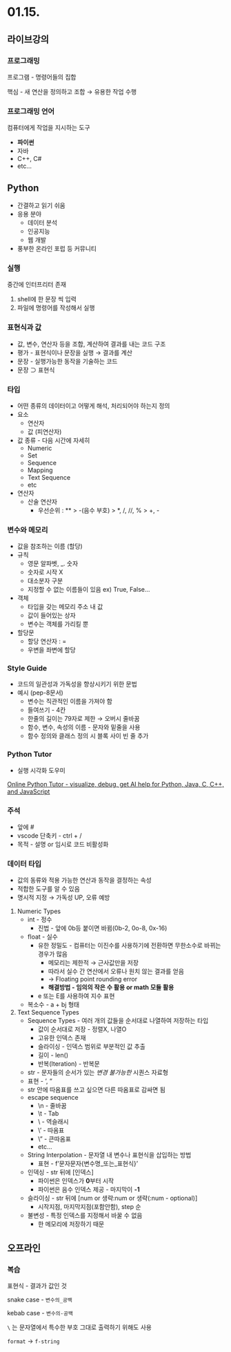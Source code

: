 # 01.15.

## 라이브강의

### 프로그래밍

프로그램 - 명령어들의 집합

핵심 - 새 연산을 정의하고 조합 → 유용한 작업 수행

### 프로그래밍 언어

컴퓨터에게 작업을 지시하는 도구

- **파이썬**
- 자바
- C++,  C#
- etc…

## Python

- 간결하고 읽기 쉬움
- 응용 분야
    - 데이터 분석
    - 인공지능
    - 웹 개발
- 풍부한 온라인 포럽 등 커뮤니티

### 실행

중간에 인터프리터 존재

1. shell에 한 문장 씩 입력
2. 파일에 명령어를 작성해서 실행

### 표현식과 값

- 값, 변수, 연산자 등을 조합, 계산하여 결과를 내는 코드 구조
- 평가 - 표현식이나 문장을 실행 → 결과를 계산
- 문장 - 실행가능한 동작을 기술하는 코드
- 문장 ⊃ 표현식

### 타입

- 어떤 종류의 데이터이고 어떻게 해석, 처리되어야 하는지 정의
- 요소
    - 연산자
    - 값 (피연산자)
- 값 종류 - 다음 시간에 자세히
    - Numeric
    - Set
    - Sequence
    - Mapping
    - Text Sequence
    - etc
- 연산자
    - 산술 연산자
        - 우선순위 : ** > -(음수 부호) > *, /, //, % > +, -

### 변수와 메모리

- 값을 참조하는 이름 (할당)
- 규칙
    - 영문 알파벳, _. 숫자
    - 숫자로 시작 X
    - 대소분자 구분
    - 지정할 수 없는 이름들이 있음 ex) True, False…
- 객체
    - 타입을 갖는 메모리 주소 내 값
    - 값이 들어있는 상자
    - 변수는 객체를 가리킬 뿐
- 할당문
    - 할당 연산자 : =
    - 우변을 좌변에 할당

### Style Guide

- 코드의 일관성과 가독성을 향상시키기 위한 문법
- 예시 (pep-8문서)
    - 변수는 직관적인 이름을 가져야 함
    - 들여쓰기 - 4칸
    - 한줄의 길이는 79자로 제한 → 오버시 줄바꿈
    - 함수, 변수, 속성의 이름 - 문자와 밑줄을 사용
    - 함수 정의와 클래스 정의 시 블록 사이 빈 줄 추가

### Python Tutor

- 실행 시각화 도우미

[Online Python Tutor - visualize, debug, get AI help for Python, Java, C, C++, and JavaScript](https://pythontutor.com/)

### 주석

- 앞에 #
- vscode 단축키 - ctrl + /
- 목적 - 설명 or 임시로 코드 비활성화

### 데이터 타입

- 값의 동류와 적용 가능한 연산과 동작을 결정하는 속성
- 적합한 도구를 알 수 있음
- 명시적 지정 → 가독성 UP, 오류 예방
1. Numeric Types
    - int - 정수
        - 진법 - 앞에 0b등 붙이면 바뀜(0b-2, 0o-8, 0x-16)
    - float - 실수
        - 유한 정밀도 - 컴퓨터는 이진수를 사용하기에 전환하면 무한소수로 바뀌는 경우가 많음
            - 메모리는 제한적 → 근사값만을 저장
            - 따라서 실수 간 연산에서 오류나 원치 않는 결과를 얻음
            - → Floating point rounding error
            - **해결방법 - 임의의 작은 수 활용 or math 모듈 활용**
        - e 또는 E를 사용하여 지수 표현
    - 복소수 - a + bj 형태
2. Text Sequence Types
    - Sequence Types - 여러 개의 값들을 순서대로 나열하여 저장하는 타입
        - 값이 순서대로 저장 - 정렬X, 나열O
        - 고유한 인덱스 존재
        - 슬라이싱 - 인덱스 범위로 부분적인 값 추출
        - 길이 - len()
        - 반복(Iteration) - 반복문
    - str - 문자들의 순서가 있는 *변경 불가능한* 시퀀스 자료형
    - 표현 - ‘, “
    - str 안에 따옴표를 쓰고 싶으면 다른 따옴표로 감싸면 됨
    - escape sequence
        - \n - 줄바꿈
        - \t - Tab
        - \\ - 역슬래시
        - \’ - 따옴표
        - \” - 큰따옴표
        - etc…
    - String Interpolation - 문자열 내 변수나 표현식을 삽입하는 방법
        - 표현 - f’문자문자{변수명_또는_표현식}’
    - 인덱싱 - str 뒤에 [인덱스]
        - 파이썬은 인덱스가 **0**부터 시작
        - 파이썬은 음수 인덱스 제공 - 마지막이 **-1**
    - 슬라이싱 - str 뒤에 [num or 생략:num or 생략(:num - optional)]
        - 시작지점, 마지막지점(포함안함), step 순
    - 불변성 - 특정 인덱스를 지정해서 바꿀 수 없음
        - 한 메모리에 저장하기 때문

## 오프라인

### 복습

표현식 - 결과가 값인 것

snake case - `변수의_공백`

kebab case - `변수의-공백`

`\` 는 문자열에서 특수한 부호 그대로 출력하기 위해도 사용

`format` → `f-string`